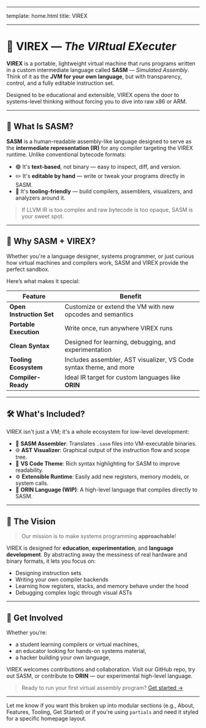 
---
template: home.html
title: VIREX

---

# 🧬 **VIREX** — *The VIRtual EXecuter*

**VIREX** is a portable, lightweight virtual machine that runs programs written in a custom intermediate language called **SASM** — *Simulated Assembly*. Think of it as the **JVM for your own language**, but with transparency, control, and a fully editable instruction set.

Designed to be educational and extensible, VIREX opens the door to systems-level thinking without forcing you to dive into raw x86 or ARM.

---

## 🧭 What Is SASM?

**SASM** is a human-readable assembly-like language designed to serve as the **intermediate representation (IR)** for any compiler targeting the VIREX runtime. Unlike conventional bytecode formats:

* 🟢 It's **text-based**, not binary — easy to inspect, diff, and version.
* ✏️ It's **editable by hand** — write or tweak your programs directly in SASM.
* 🧩 It's **tooling-friendly** — build compilers, assemblers, visualizers, and analyzers around it.

> If LLVM IR is too complex and raw bytecode is too opaque, SASM is your sweet spot.

---

## 🧠 Why SASM + VIREX?

Whether you're a language designer, systems programmer, or just curious how virtual machines and compilers work, SASM and VIREX provide the perfect sandbox.

Here’s what makes it special:

| Feature                  | Benefit                                                            |
| ------------------------ | ------------------------------------------------------------------ |
| **Open Instruction Set** | Customize or extend the VM with new opcodes and semantics          |
| **Portable Execution**   | Write once, run anywhere VIREX runs                                |
| **Clean Syntax**         | Designed for learning, debugging, and experimentation              |
| **Tooling Ecosystem**    | Includes assembler, AST visualizer, VS Code syntax theme, and more |
| **Compiler-Ready**       | Ideal IR target for custom languages like **ORIN**                 |

---

## 🛠️ What's Included?

VIREX isn't just a VM; it's a whole ecosystem for low-level development:

* 🧾 **SASM Assembler**: Translates `.sasm` files into VM-executable binaries.
* 🌐 **AST Visualizer**: Graphical output of the instruction flow and scope tree.
* 🎨 **VS Code Theme**: Rich syntax highlighting for SASM to improve readability.
* ⚙️ **Extensible Runtime**: Easily add new registers, memory models, or system calls.
* 🧪 **ORIN Language (WIP)**: A high-level language that compiles directly to SASM.

---

## 🔮 The Vision

> Our mission is to make systems programming **approachable**!

VIREX is designed for **education**, **experimentation**, and **language development**. By abstracting away the messiness of real hardware and binary formats, it lets you focus on:

* Designing instruction sets
* Writing your own compiler backends
* Learning how registers, stacks, and memory behave under the hood
* Debugging complex logic through visual ASTs

---

## 🤝 Get Involved

Whether you’re:

* a student learning compilers or virtual machines,
* an educator looking for hands-on systems material,
* a hacker building your own language,

VIREX welcomes contributions and collaboration. Visit our GitHub repo, try out SASM, or contribute to **ORIN** — our experimental high-level language.

> Ready to run your first virtual assembly program? [Get started →](Getting-Started.md#SETUP-ON-LINUX)

---

Let me know if you want this broken up into modular sections (e.g., About, Features, Tooling, Get Started) or if you're using `partials` and need it styled for a specific homepage layout.
